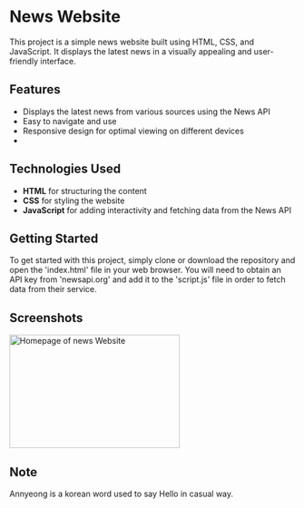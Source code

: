 # News Website
This project is a simple news website built using HTML, CSS, and JavaScript. It displays the latest news in a visually appealing and user-friendly interface.

## Features
- Displays the latest news from various sources using the News API
- Easy to navigate and use
- Responsive design for optimal viewing on different devices
- 
## Technologies Used
- **HTML** for structuring the content
- **CSS** for styling the website
- **JavaScript** for adding interactivity and fetching data from the News API
 
## Getting Started
To get started with this project, simply clone or download the repository and open the 'index.html' file in your web browser. You will need to obtain an API key from 'newsapi.org' and add it to the 'script.js' file in order to fetch data from their service.

## Screenshots
<img src="https://github.com/NINAD-17/Annyeong-News/assets/94175390/3aea47dc-7e90-46cb-bd3a-0955abe65c7d" alt="Homepage of news Website" width="300" height="200">

## Note 
Annyeong is a korean word used to say Hello in casual way.
